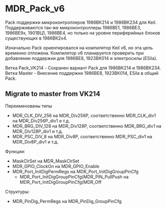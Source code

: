 ﻿# MDR_Pack_v6

Pack поддержки микроконтроллеров 1986ВК214 и 1986ВК234 для Keil. Поддерживаются так-же микроконтроллеры 1986ВЕ1, 1986ВЕ3, 1986ВЕ9х, 1901ВЦ1, 1986ВЕ4, но только на уровне периферийных блоков существующих в 1986ВК2х4.

Изначально Pack ориентировался на компилятор Keil v6, но эта цель временно отложена. Компилятор v6 планируется проверить при добавлении поддержки для 1986ВЕ8, 1923ВК014 и электросилы (ESila).

Ветка Pack_VK214 - Сохранен вариант Pack для 1986ВК214 и 1986ВК234.
Ветка Master - Внесение поддержки 1986ВЕ8, 1923ВК014, ESila в общий Pack.

## Migrate to master from VK214

Переименованы типы
  * MDR_CLK_DIV_256 на MDR_Div256P, соответственно MDR_CLK_div1 на MDR_Div256P_div1 и т.д.
  * MDR_BRG_DIV_128 на MDR_Div128P, соответственно MDR_BRG_div1 на MDR_Div128P_div1 и т.д.
  * MDR_PSC_DIV_8   на MDR_Div8P, соответственно MDR_PSC_div1 на MDR_Div8P_div1 и т.д.

Функции:
  * MaskClrSet на MDR_MaskClrSet
  * MDR_GPIO_ClockOn на MDR_GPIO_Enable
  * MDR_Port_InitDigPermRegs на MDR_Port_InitDigGroupPinCfg
    * MDR_Port_InitDigGroupPinCfg(MDR_PIN_PullPush на MDR_Port_InitDigGroupPinCfg(MDR_Off

Структуры:
  * MDR_PinDig_PermRegs на MDR_PinDig_GroupPinCfg